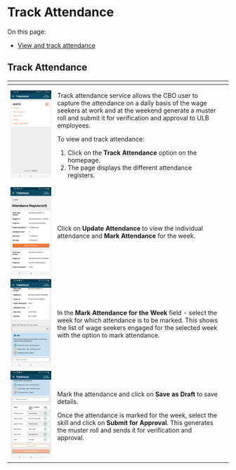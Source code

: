 # Track Attendance

On this page:

* [View and track attendance](track-attendance.md#\_var757wwyof6)

## Track Attendance <a href="#_var757wwyof6" id="_var757wwyof6"></a>

<table data-card-size="large" data-view="cards"><thead><tr><th></th><th></th><th></th></tr></thead><tbody><tr><td><img src="../../../../.gitbook/assets/image (6).png" alt=""></td><td><p>Track attendance service allows the CBO user to capture the attendance on a daily basis of the wage seekers at work and at the weekend generate a muster roll and submit it for verification and approval to ULB employees.</p><p>To view and track attendance:</p><ol><li>Click on the <strong>Track Attendance</strong> option on the homepage.</li><li>The page displays the different attendance registers.</li></ol></td><td></td></tr><tr><td><img src="../../../../.gitbook/assets/image (65) (1).png" alt=""></td><td><p>Click on <strong>Update Attendance</strong> to view the individual attendance and <strong>Mark Attendance</strong> for the week.</p><p></p></td><td></td></tr><tr><td><img src="../../../../.gitbook/assets/image (5).png" alt=""></td><td>In the <strong>Mark Attendance for the Week</strong> field - select the week for which attendance is to be marked. This shows the list of wage seekers engaged for the selected week with the option to mark attendance.</td><td></td></tr><tr><td><img src="../../../../.gitbook/assets/image (61) (1).png" alt=""></td><td><p>Mark the attendance and click on <strong>Save as Draft</strong> to save details. </p><p>Once the attendance is marked for the week, select the skill and click on <strong>Submit for Approval</strong>. This generates the muster roll and sends it for verification and approval.</p></td><td></td></tr></tbody></table>
